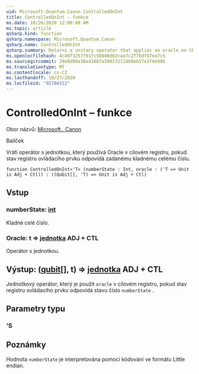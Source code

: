 ```yaml
---
uid: Microsoft.Quantum.Canon.ControlledOnInt
title: ControlledOnInt – funkce
ms.date: 10/26/2020 12:00:00 AM
ms.topic: article
qsharp.kind: function
qsharp.namespace: Microsoft.Quantum.Canon
qsharp.name: ControlledOnInt
qsharp.summary: Returns a unitary operator that applies an oracle on the target register if the control register state corresponds to a specified positive integer.
ms.openlocfilehash: 4c48f3257f91fc50040d02cae7c2f7bdf87ea7c5
ms.sourcegitcommit: 29e0d88a30e4166fa580132124b0eb57e1f0e986
ms.translationtype: MT
ms.contentlocale: cs-CZ
ms.lasthandoff: 10/27/2020
ms.locfileid: "92704312"
---
```

# <a name="controlledonint-function"></a>ControlledOnInt – funkce

Obor názvů: [Microsoft.. Canon](xref:Microsoft.Quantum.Canon)

Balíček [](https://nuget.org/packages/)


Vrátí operátor s jednotkou, který používá Oracle v cílovém registru, pokud stav registru ovládacího prvku odpovídá zadanému kladnému celému číslu.

```qsharp
function ControlledOnInt<'T> (numberState : Int, oracle : ('T => Unit is Adj + Ctl)) : ((Qubit[], 'T) => Unit is Adj + Ctl)
```


## <a name="input"></a>Vstup

### <a name="numberstate--int"></a>numberState: [int](xref:microsoft.quantum.lang-ref.int)

Kladné celé číslo.


### <a name="oracle--t--unit-adj--ctl"></a>Oracle: t => [jednotka](xref:microsoft.quantum.lang-ref.unit) ADJ + CTL

Operátor s jednotkou.



## <a name="output--qubitt--unit-adj--ctl"></a>Výstup: ([qubit](xref:microsoft.quantum.lang-ref.qubit)[], t) => [jednotka](xref:microsoft.quantum.lang-ref.unit) ADJ + CTL

Jednotkový operátor, který je použit `oracle` v cílovém registru, pokud stav registru ovládacího prvku odpovídá stavu číslo `numberState` .

## <a name="type-parameters"></a>Parametry typu

### <a name="t"></a>'S



## <a name="remarks"></a>Poznámky

Hodnota `numberState` je interpretována pomocí kódování ve formátu Little endian.